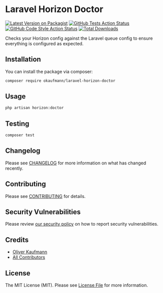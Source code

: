 # Laravel Horizon Doctor

[![Latest Version on Packagist](https://img.shields.io/packagist/v/okaufmann/laravel-horizon-doctor.svg?style=flat-square)](https://packagist.org/packages/okaufmann/laravel-horizon-doctor)
[![GitHub Tests Action Status](https://img.shields.io/github/workflow/status/okaufmann/laravel-horizon-doctor/run-tests?label=tests)](https://github.com/okaufmann/laravel-horizon-doctor/actions?query=workflow%3Arun-tests+branch%3Amain)
[![GitHub Code Style Action Status](https://img.shields.io/github/workflow/status/okaufmann/laravel-horizon-doctor/Fix%20PHP%20code%20style%20issues?label=code%20style)](https://github.com/okaufmann/laravel-horizon-doctor/actions?query=workflow%3A"Fix+PHP+code+style+issues"+branch%3Amain)
[![Total Downloads](https://img.shields.io/packagist/dt/okaufmann/laravel-horizon-doctor.svg?style=flat-square)](https://packagist.org/packages/okaufmann/laravel-horizon-doctor)

Checks your Horizon config against the Laravel queue config to ensure everything is configured as expected.

## Installation

You can install the package via composer:

```bash
composer require okaufmann/laravel-horizon-doctor
```

## Usage

```bash
php artisan horizon:doctor
```

## Testing

```bash
composer test
```

## Changelog

Please see [CHANGELOG](CHANGELOG.md) for more information on what has changed recently.

## Contributing

Please see [CONTRIBUTING](CONTRIBUTING.md) for details.

## Security Vulnerabilities

Please review [our security policy](../../security/policy) on how to report security vulnerabilities.

## Credits

- [Oliver Kaufmann](https://github.com/okaufmann)
- [All Contributors](../../contributors)

## License

The MIT License (MIT). Please see [License File](LICENSE.md) for more information.
